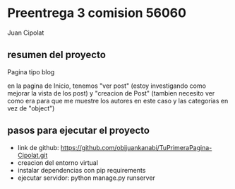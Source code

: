 # Preentrega 3 comision 56060

Juan Cipolat

## resumen del proyecto

Pagina tipo blog

en la pagina de Inicio, tenemos "ver post" (estoy investigando como mejorar la vista de los post) y "creacion de Post" (tambien necesito ver como era para que me muestre los autores en este caso y las categorias en vez de "object")

## pasos para ejecutar el proyecto

- link de github: https://github.com/obijuankanabi/TuPrimeraPagina-Cipolat.git
- creacion del entorno virtual
- instalar dependencias con pip requirements
- ejecutar servidor: python manage.py runserver


